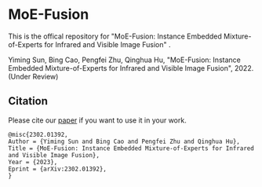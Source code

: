 # MoE-Fusion
This is the offical repository for "MoE-Fusion: Instance Embedded Mixture-of-Experts for Infrared and Visible Image Fusion" .

Yiming Sun, Bing Cao, Pengfei Zhu, Qinghua Hu, "MoE-Fusion: Instance Embedded Mixture-of-Experts for Infrared and Visible Image Fusion", 2022. (Under Review)

## Citation

Please cite our [paper](https://arxiv.org/abs/2302.01392) if you want to use it in your work.

```
@misc{2302.01392,
Author = {Yiming Sun and Bing Cao and Pengfei Zhu and Qinghua Hu},
Title = {MoE-Fusion: Instance Embedded Mixture-of-Experts for Infrared and Visible Image Fusion},
Year = {2023},
Eprint = {arXiv:2302.01392},
}
```
